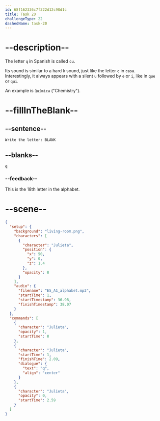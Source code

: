 ```yaml
---
id: 68f162336c7f322d12c98d1c
title: Task 20
challengeType: 22
dashedName: task-20
---
```


<!-- (Audio) Julieta: q -->

# --description--

The letter `q` in Spanish is called `cu`.

Its sound is similar to a hard `k` sound, just like the letter `c` in `casa`. Interestingly, it always appears with a silent `u` followed by `e` or `i`, like in `que` or `qui`.

An example is `Química` ("Chemistry").

# --fillInTheBlank--

## --sentence--

`Write the letter: BLANK`

## --blanks--

`q`

### --feedback--

This is the 18th letter in the alphabet.

# --scene--

```json
{
  "setup": {
    "background": "living-room.png",
    "characters": [
      {
        "character": "Julieta",
        "position": {
          "x": 50,
          "y": 0,
          "z": 1.4
        },
        "opacity": 0
      }
    ],
    "audio": {
      "filename": "ES_A1_alphabet.mp3",
      "startTime": 1,
      "startTimestamp": 36.98,
      "finishTimestamp": 38.07
    }
  },
  "commands": [
    {
      "character": "Julieta",
      "opacity": 1,
      "startTime": 0
    },
    {
      "character": "Julieta",
      "startTime": 1,
      "finishTime": 2.09,
      "dialogue": {
        "text": "q",
        "align": "center"
      }
    },
    {
      "character": "Julieta",
      "opacity": 0,
      "startTime": 2.59
    }
  ]
}
```
